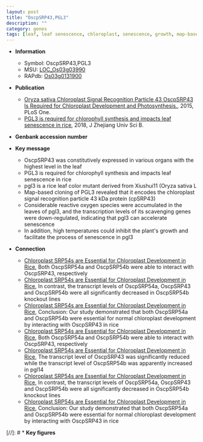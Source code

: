 ```yaml
---
layout: post
title: "OscpSRP43,PGL3"
description: ""
category: genes
tags: [leaf, leaf senescence, chloroplast, senescence, growth, map-based cloning, reactive oxygen species]
---
```


* **Information**  
    + Symbol: OscpSRP43,PGL3  
    + MSU: [LOC_Os03g03990](http://rice.plantbiology.msu.edu/cgi-bin/ORF_infopage.cgi?orf=LOC_Os03g03990)  
    + RAPdb: [Os03g0131900](http://rapdb.dna.affrc.go.jp/viewer/gbrowse_details/irgsp1?name=Os03g0131900)  

* **Publication**  
    + [Oryza sativa Chloroplast Signal Recognition Particle 43 OscpSRP43 Is Required for Chloroplast Development and Photosynthesis.](http://www.ncbi.nlm.nih.gov/pubmed?term=Oryza+sativa+Chloroplast+Signal+Recognition+Particle+43+OscpSRP43+Is+Required+for+Chloroplast+Development+and+Photosynthesis.%5BTitle%5D), 2015, PLoS One.
    + [PGL3 is required for chlorophyll synthesis and impacts leaf senescence in rice](http://www.ncbi.nlm.nih.gov/pubmed?term=PGL3+is+required+for+chlorophyll+synthesis+and+impacts+leaf+senescence+in+rice%5BTitle%5D), 2018, J Zhejiang Univ Sci B.

* **Genbank accession number**  

* **Key message**  
    + OscpSRP43 was constitutively expressed in various organs with the highest level in the leaf
    + PGL3 is required for chlorophyll synthesis and impacts leaf senescence in rice
    + pgl3 is a rice leaf color mutant derived from Xiushui11 (Oryza sativa L
    + Map-based cloning of PGL3 revealed  that it encodes the chloroplast signal recognition particle 43 kDa protein (cpSRP43)
    + Considerable reactive oxygen species were accumulated in the leaves of pgl3, and the transcription levels of its scavenging genes were down-regulated, indicating that pgl3 can accelerate senescence
    + In addition, high temperatures could inhibit the plant's growth and facilitate the process of senescence in pgl3

* **Connection**  
    + [Chloroplast SRP54s are Essential for Chloroplast Development in Rice](http://www.ncbi.nlm.nih.gov/pubmed?term=Chloroplast+SRP54s+are+Essential+for+Chloroplast+Development+in+Rice%5BTitle%5D),  Both OscpSRP54a and OscpSRP54b were able to interact with OscpSRP43, respectively
    + [Chloroplast SRP54s are Essential for Chloroplast Development in Rice](http://www.ncbi.nlm.nih.gov/pubmed?term=Chloroplast+SRP54s+are+Essential+for+Chloroplast+Development+in+Rice%5BTitle%5D),  In contrast, the transcript levels of OscpSRP54a, OscpSRP43 and OscpSRP54b were all significantly decreased in OscpSRP54b knockout lines
    + [Chloroplast SRP54s are Essential for Chloroplast Development in Rice](http://www.ncbi.nlm.nih.gov/pubmed?term=Chloroplast+SRP54s+are+Essential+for+Chloroplast+Development+in+Rice%5BTitle%5D),   Conclusion: Our study demonstrated that both OscpSRP54a and OscpSRP54b were essential for normal chloroplast development by interacting with OscpSRP43 in rice
    + [Chloroplast SRP54s are Essential for Chloroplast Development in Rice](http://www.ncbi.nlm.nih.gov/pubmed?term=Chloroplast+SRP54s+are+Essential+for+Chloroplast+Development+in+Rice%5BTitle%5D),  Both OscpSRP54a and OscpSRP54b were able to interact with OscpSRP43, respectively
    + [Chloroplast SRP54s are Essential for Chloroplast Development in Rice](http://www.ncbi.nlm.nih.gov/pubmed?term=Chloroplast+SRP54s+are+Essential+for+Chloroplast+Development+in+Rice%5BTitle%5D),  The transcript level of OscpSRP43 was significantly reduced while the transcript level of OscpSRP54b was apparently increased in pgl14
    + [Chloroplast SRP54s are Essential for Chloroplast Development in Rice](http://www.ncbi.nlm.nih.gov/pubmed?term=Chloroplast+SRP54s+are+Essential+for+Chloroplast+Development+in+Rice%5BTitle%5D),  In contrast, the transcript levels of OscpSRP54a, OscpSRP43 and OscpSRP54b were all significantly decreased in OscpSRP54b knockout lines
    + [Chloroplast SRP54s are Essential for Chloroplast Development in Rice](http://www.ncbi.nlm.nih.gov/pubmed?term=Chloroplast+SRP54s+are+Essential+for+Chloroplast+Development+in+Rice%5BTitle%5D),   Conclusion: Our study demonstrated that both OscpSRP54a and OscpSRP54b were essential for normal chloroplast development by interacting with OscpSRP43 in rice

[//]: # * **Key figures**  


